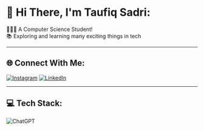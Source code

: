 # 👋 Hi There, I'm Taufiq Sadri:

👨🏻‍💻 A Computer Science Student!  
📚 Exploring and learning many exciting things in tech

---

## 🌐 Connect With Me:
[![Instagram](https://img.shields.io/badge/Instagram-E4405F?style=for-the-badge&logo=instagram&logoColor=white)](https://instagram.com/taufiqsadri03)
[![LinkedIn](https://img.shields.io/badge/LinkedIn-0077B5?style=for-the-badge&logo=linkedin&logoColor=white)](https://www.linkedin.com/in/taufiq-sadri-719840317)


---

## 💻 Tech Stack:
![ChatGPT](https://img.shields.io/badge/ChatGPT-74aa9c?style=for-the-badge&logo=openai&logoColor=white)

